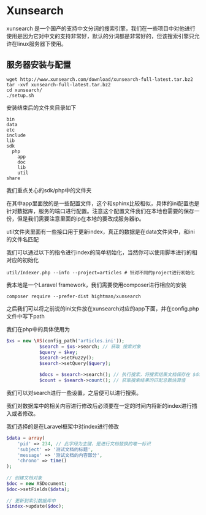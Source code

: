 # Xunsearch

xunsearch 是一个国产的支持中文分词的搜索引擎，我们在一些项目中对他进行使用是因为它对中文的支持非常好，默认的分词都是非常好的，但该搜索引擎只允许在linux服务器下使用。

## 服务器安装与配置

```shell
wget http://www.xunsearch.com/download/xunsearch-full-latest.tar.bz2
tar -xvf xunsearch-full-latest.tar.bz2 
cd xunsearch/
./setup.sh 
```

安装结束后的文件夹目录如下

```
bin
data
etc
include
lib
sdk
  php
    app
    doc
    lib
    util
share
```

我们重点关心的sdk/php中的文件夹

在其中app里面放的是一些配置文件，这个和sphinx比较相似，具体的ini配置也是针对数据库，服务的端口进行配置。注意这个配置文件我们在本地也需要的保存一份，但是我们需要注意里面的ip在本地的要改成服务器ip。

util文件夹里面有一些接口用于更新index，真正的数据是在data文件夹中，和ini的文件名匹配

我们可以通过以下的指令进行index的简单初始化，当然你可以使用脚本进行的相对应的初始化

```shell
util/Indexer.php --info --project=articles # 针对不同的project进行初始化
```

我本地是一个Laravel framework，我们需要使用composer进行相应的安装

```shell
composer require --prefer-dist hightman/xunsearch
```

之后我们可以将之前说的ini文件放在xunsearch对应的app下面，并在config.php文件中写下path

我们在php中的具体使用为

```php
$xs = new \XS(config_path('articles.ini'));
            $search = $xs->search; // 获取 搜索对象
            $query = $key;
            $search->setFuzzy();
            $search->setQuery($query);

            $docs = $search->search(); // 执行搜索，将搜索结果文档保存在 $docs 数组中
            $count = $search->count(); // 获取搜索结果的匹配总数估算值
```

我们可以对search进行一些设置，之后便可以进行搜索。

我们对数据库中的相关内容进行修改后必须要在一定的时间内将新的index进行插入或者修改。

我们选择的是在Laravel框架中对index进行修改

```php
$data = array(
    'pid' => 234, // 此字段为主键，是进行文档替换的唯一标识
    'subject' => '测试文档的标题',
    'message' => '测试文档的内容部分',
    'chrono' => time()
);
 
// 创建文档对象
$doc = new XSDocument;
$doc->setFields($data);
 
// 更新到索引数据库中
$index->update($doc);
```


